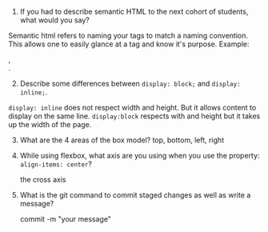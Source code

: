 1. If you had to describe semantic HTML to the next cohort of students, what would you say?

Semantic html refers to naming your tags to match a naming convention. This allows one to easily glance at a tag and know it's purpose. Example: <div>, <article>.

2. Describe some differences between ```display: block;``` and ```display: inline;```.

```display: inline``` does not respect width and height. But it allows content to display on the same line. ```display:block``` respects with and height but it takes up the width of the page.

3. What are the 4 areas of the box model?
    top, bottom, left, right

4. While using flexbox, what axis are you using when you use the property: ```align-items: center```?

    the cross axis

5. What is the git command to commit staged changes as well as write a message? 

    commit -m "your message"